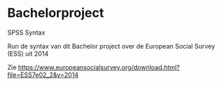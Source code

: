# Bachelorproject
SPSS Syntax

Run de syntax van dit Bachelor project over de European Social Survey (ESS) uit 2014

Zie https://www.europeansocialsurvey.org/download.html?file=ESS7e02_2&y=2014
